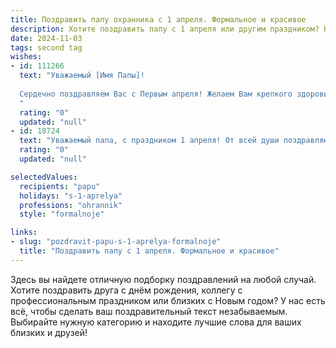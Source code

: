 ```yaml
---
title: Поздравить папу охранника с 1 апреля. Формальное и красивое
description: Хотите поздравить папу с 1 апреля или другим праздником? Наш ИИ создаст незабываемое поздравление, а вы обязательно выделитесь среди других.  
date: 2024-11-03
tags: second tag
wishes:
- id: 111266
  text: "Уважаемый [Имя Папы]!
  
  Сердечно поздравляем Вас с Первым апреля! Желаем Вам крепкого здоровья, неиссякаемой энергии и успехов в Вашей важной и ответственной работе охранника. Пусть каждый день будет наполнен спокойствием и благополучием, а Ваша служба проходит без происшествий.  Счастья Вам и Вашим близким!
  "
  rating: "0"
  updated: "null"
- id: 18724
  text: "Уважаемый папа, с праздником 1 апреля! От всей души поздравляю вас с этим веселым и необычным днем. Ваша профессия охранника всегда вызывает уважение и восхищение, ведь вы оберегаете и защищаете. Желаю вам крепкого здоровья, благополучия и новых успехов в вашем нелегком, но столь важном деле. Пусть этот день принесет вам массу позитивных эмоций и улыбок. С любовью и уважением!"
  rating: "0"
  updated: "null"

selectedValues:
  recipients: "papu"
  holidays: "s-1-aprelya"
  professions: "ohrannik"
  style: "formalnoje"

links:
- slug: "pozdravit-papu-s-1-aprelya-formalnoje"
  title: "Поздравить папу с 1 апреля. Формальное и красивое"
---
```


Здесь вы найдете отличную подборку поздравлений на любой случай.
Хотите поздравить друга с днём рождения, коллегу с профессиональным праздником или близких с Новым годом? У нас есть всё, чтобы сделать ваш поздравительный текст незабываемым. Выбирайте нужную категорию и находите лучшие слова для ваших близких и друзей!
